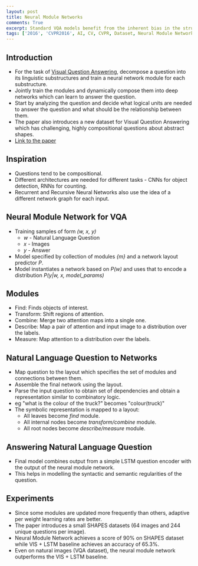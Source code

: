 ```yaml
---
layout: post
title: Neural Module Networks
comments: True
excerpt: Standard VQA models benefit from the inherent bias in the structure of the world and the language of the question.
tags: ['2016', 'CVPR2016', AI, CV, CVPR, Dataset, Neural Module Network, NLP, VQA]
---
```


## Introduction

* For the task of [Visual Question Answering](https://shagunsodhani.in/papers-I-read/VQA-Visual-Question-Answering), decompose a question into its linguistic substructures and train a neural network module for each substructure.
* Jointly train the modules and dynamically compose them into deep networks which can learn to answer the question.
* Start by analyzing the question and decide what logical units are needed to answer the question and what should be the relationship between them.
* The paper also introduces a new dataset for Visual Question Answering which has challenging, highly compositional questions about abstract shapes.
* [Link to the paper](https://arxiv.org/abs/1511.02799)

## Inspiration

* Questions tend to be compositional.
* Different architectures are needed for different tasks - CNNs for object detection, RNNs for counting.
* Recurrent and Recursive Neural Networks also use the idea of a different network graph for each input.

## Neural Module Network for VQA

* Training samples of form *(w, x, y)*
    * *w* - Natural Language Question
    * *x* - Images
    * *y* - Answer
* Model specified by collection of modules *{m}* and a network layout predictor *P*.
* Model instantiates a network based on *P(w)* and uses that to encode a distribution *P(y\|w, x, model_params)*

## Modules

* Find: Finds objects of interest.
* Transform: Shift regions of attention.
* Combine: Merge two attention maps into a single one.
* Describe: Map a pair of attention and input image to a distribution over the labels.
* Measure: Map attention to a distribution over the labels.

## Natural Language Question to Networks

* Map question to the layout which specifies the set of modules and connections between them.
* Assemble the final network using the layout.
* Parse the input question to obtain set of dependencies and obtain a representation similar to combinatory logic.
* eg "what is the colour of the truck?" becomes "colour(truck)"
* The symbolic representation is mapped to a layout:
    * All leaves become *find* module.
    * All internal nodes become *transform/combine* module.
    * All root nodes become *describe/measure* module.

## Answering Natural Language Question

* Final model combines output from a simple LSTM question encoder with the output of the neural module network.
* This helps in modelling the syntactic and semantic regularities of the question.

## Experiments

* Since some modules are updated more frequently than others, adaptive per weight learning rates are better.
* The paper introduces a small SHAPES datasets (64 images and 244 unique questions per image).
* Neural Module Network achieves a score of 90% on SHAPES dataset while VIS + LSTM baseline achieves an accuracy of 65.3%.
* Even on natural images (VQA dataset), the neural module network outperforms the VIS + LSTM baseline.

